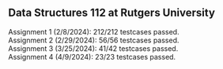## Data Structures 112 at Rutgers University


Assignment 1 (2/8/2024): 212/212 testcases passed.  
Assignment 2 (2/29/2024): 56/56 testcases passed.  
Assignment 3 (3/25/2024): 41/42 testcases passed.   
Assignment 4 (4/9/2024): 23/23 testcases passed.   
